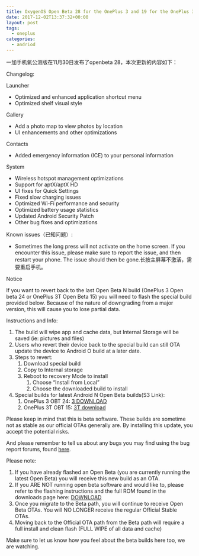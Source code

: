 ```yaml
---
title: OxygenOS Open Beta 28 for the OnePlus 3 and 19 for the OnePlus 3T
date: 2017-12-02T13:37:32+00:00
layout: post
tags:
  - oneplus
categories:
  - andriod
---
```

一加手机氧公测版在11月30日发布了openbeta 28，本次更新的内容如下：

Changelog:

Launcher

* Optimized and enhanced application shortcut menu
* Optimized shelf visual style

Gallery

* Add a photo map to view photos by location
* UI enhancements and other optimizations

Contacts

* Added emergency information (ICE) to your personal information

System

* Wireless hotspot management optimizations
* Support for aptX/aptX HD
* UI fixes for Quick Settings
* Fixed slow charging issues
* Optimized Wi-Fi performance and security
* Optimized battery usage statistics
* Updated Android Security Patch
* Other bug fixes and optimizations

<!--more-->

Known issues（已知问题）:

* Sometimes the long press will not activate on the home screen. If you encounter this issue, please make sure to report the issue, and then restart your phone. The issue should then be gone.长按主屏幕不激活，需要重启手机。

Notice

If you want to revert back to the last Open Beta N build (OnePlus 3 Open beta 24 or OnePlus 3T Open Beta 15) you will need to flash the special build provided below. Because of the nature of downgrading from a major version, this will cause you to lose partial data.

Instructions and Info:

1. The build will wipe app and cache data, but Internal Storage will be saved (ie: pictures and files)
1. Users who revert their device back to the special build can still OTA update the device to Android O build at a later date.
1. Steps to revert:
   1. Download special build
   1. Copy to Internal storage
   1. Reboot to recovery Mode to install
      1. Choose “Install from Local”
      1. Choose the downloaded build to install
1. Special builds for latest Android N Open Beta builds(S3 Link):
   1. OnePlus 3 OBT 24: [3 DOWNLOAD](http://oneplusroms.s3.amazonaws.com/O2N_OBT_15801_OXYGEN_SIGN_wipe.zip?AWSAccessKeyId=AKIAJ2SIWE7D3VMMGOEQ&Expires=1539331527&Signature=To19RC9ggWaciPH4zT5CUyapN68=)
   1. OnePlus 3T OBT 15: [3T download](http://oneplusroms.s3.amazonaws.com/O2N_OBT_15811_OXYGEN_SIGN_wipe.zip?AWSAccessKeyId=AKIAJ2SIWE7D3VMMGOEQ&Expires=1539337224&Signature=BEA4IHd/rVFqoPd2gh7EvwaoSeg=)

Please keep in mind that this is beta software. These builds are sometime not as stable as our official OTAs generally are. By installing this update, you accept the potential risks.

And please remember to tell us about any bugs you may find using the bug report forums, found [here](https://forums.oneplus.net/feedback/).

Please note:

1. If you have already flashed an Open Beta (you are currently running the latest Open Beta) you will receive this new build as an OTA.
1. If you ARE NOT running open beta software and would like to, please refer to the flashing instructions and the full ROM found in the downloads page here: [DOWNLOAD](http://downloads.oneplus.net/)
1. Once you migrate to the Beta path, you will continue to receive Open Beta OTAs. You will NO LONGER receive the regular Official Stable OTAs.
1. Moving back to the Official OTA path from the Beta path will require a full install and clean flash (FULL WIPE of all data and cache)

Make sure to let us know how you feel about the beta builds here too, we are watching.
